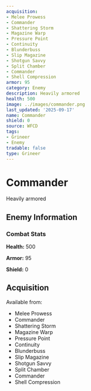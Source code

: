 ```yaml
---
acquisition:
- Melee Prowess
- Commander
- Shattering Storm
- Magazine Warp
- Pressure Point
- Continuity
- Blunderbuss
- Slip Magazine
- Shotgun Savvy
- Split Chamber
- Commander
- Shell Compression
armor: 95
category: Enemy
description: Heavily armored
health: 500
image: ../images/commander.png
last_updated: '2025-09-17'
name: Commander
shield: 0
source: WFCD
tags:
- Grineer
- Enemy
tradable: false
type: Grineer
---
```


# Commander

Heavily armored

## Enemy Information

### Combat Stats

**Health:** 500

**Armor:** 95

**Shield:** 0

## Acquisition

Available from:
- Melee Prowess
- Commander
- Shattering Storm
- Magazine Warp
- Pressure Point
- Continuity
- Blunderbuss
- Slip Magazine
- Shotgun Savvy
- Split Chamber
- Commander
- Shell Compression

